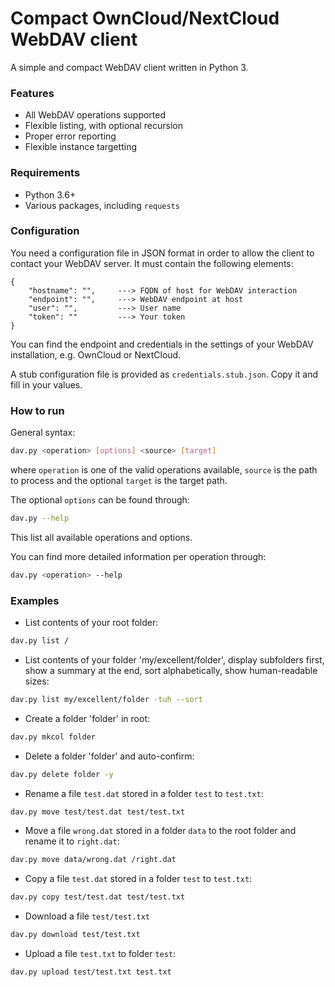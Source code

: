 # Compact OwnCloud/NextCloud WebDAV client
A simple and compact WebDAV client written in Python 3.

### Features
- All WebDAV operations supported
- Flexible listing, with optional recursion
- Proper error reporting
- Flexible instance targetting

### Requirements
- Python 3.6+
- Various packages, including `requests`

### Configuration
You need a configuration file in JSON format in order to allow the client to contact your WebDAV server. It must contain the following elements:

```
{
    "hostname": "",     ---> FQDN of host for WebDAV interaction
    "endpoint": "",     ---> WebDAV endpoint at host
    "user": "",         ---> User name
    "token": ""         ---> Your token
}
```

You can find the endpoint and credentials in the settings of your WebDAV installation, e.g. OwnCloud or NextCloud.

A stub configuration file is provided as `credentials.stub.json`. Copy it and fill in your values.

### How to run
General syntax:

```sh
dav.py <operation> [options] <source> [target]
```

where `operation` is one of the valid operations available, `source` is the path to process and the optional `target` is the target path.

The optional `options` can be found through:

```sh
dav.py --help
```

This list all available operations and options.

You can find more detailed information per operation through:

```sh
dav.py <operation> --help
```

### Examples
- List contents of your root folder:

```sh
dav.py list /
```

- List contents of your folder 'my/excellent/folder', display subfolders first, show a summary at the end, sort alphabetically, show human-readable sizes:

```sh
dav.py list my/excellent/folder -tuh --sort
```

- Create a folder 'folder' in root:

```sh
dav.py mkcol folder
```

- Delete a folder 'folder' and auto-confirm:

```sh
dav.py delete folder -y
```

- Rename a file `test.dat` stored in a folder `test` to `test.txt`:

```sh
dav.py move test/test.dat test/test.txt
```

- Move a file `wrong.dat` stored in a folder `data` to the root folder and rename it to `right.dat`:

```sh
dav.py move data/wrong.dat /right.dat
```

- Copy a file `test.dat` stored in a folder `test` to `test.txt`:

```sh
dav.py copy test/test.dat test/test.txt
```

- Download a file `test/test.txt`

```sh
dav.py download test/test.txt
```

- Upload a file `test.txt` to folder `test`:

```sh
dav.py upload test/test.txt test.txt
```
